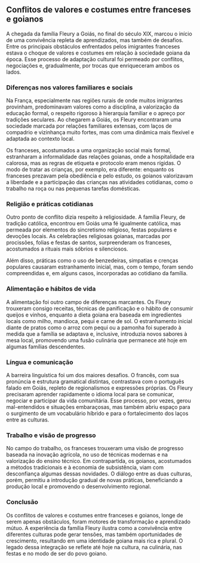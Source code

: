 ## Conflitos de valores e costumes entre franceses e goianos

A chegada da família Fleury a Goiás, no final do século XIX, marcou o início de uma convivência repleta de aprendizados, mas também de desafios. Entre os principais obstáculos enfrentados pelos imigrantes franceses estava o choque de valores e costumes em relação à sociedade goiana da época. Esse processo de adaptação cultural foi permeado por conflitos, negociações e, gradualmente, por trocas que enriqueceram ambos os lados.

### Diferenças nos valores familiares e sociais

Na França, especialmente nas regiões rurais de onde muitos imigrantes provinham, predominavam valores como a disciplina, a valorização da educação formal, o respeito rigoroso à hierarquia familiar e o apreço por tradições seculares. Ao chegarem a Goiás, os Fleury encontraram uma sociedade marcada por relações familiares extensas, com laços de compadrio e vizinhança muito fortes, mas com uma dinâmica mais flexível e adaptada ao contexto local.

Os franceses, acostumados a uma organização social mais formal, estranharam a informalidade das relações goianas, onde a hospitalidade era calorosa, mas as regras de etiqueta e protocolo eram menos rígidas. O modo de tratar as crianças, por exemplo, era diferente: enquanto os franceses prezavam pela obediência e pelo estudo, os goianos valorizavam a liberdade e a participação das crianças nas atividades cotidianas, como o trabalho na roça ou nas pequenas tarefas domésticas.

### Religião e práticas cotidianas

Outro ponto de conflito dizia respeito à religiosidade. A família Fleury, de tradição católica, encontrou em Goiás uma fé igualmente católica, mas permeada por elementos do sincretismo religioso, festas populares e devoções locais. As celebrações religiosas goianas, marcadas por procissões, folias e festas de santos, surpreenderam os franceses, acostumados a rituais mais sóbrios e silenciosos.

Além disso, práticas como o uso de benzedeiras, simpatias e crenças populares causaram estranhamento inicial, mas, com o tempo, foram sendo compreendidas e, em alguns casos, incorporadas ao cotidiano da família.

### Alimentação e hábitos de vida

A alimentação foi outro campo de diferenças marcantes. Os Fleury trouxeram consigo receitas, técnicas de panificação e o hábito de consumir queijos e vinhos, enquanto a dieta goiana era baseada em ingredientes locais como milho, mandioca, pequi e carne de sol. O estranhamento inicial diante de pratos como o arroz com pequi ou a pamonha foi superado à medida que a família se adaptava e, inclusive, introduzia novos sabores à mesa local, promovendo uma fusão culinária que permanece até hoje em algumas famílias descendentes.

### Língua e comunicação

A barreira linguística foi um dos maiores desafios. O francês, com sua pronúncia e estrutura gramatical distintas, contrastava com o português falado em Goiás, repleto de regionalismos e expressões próprias. Os Fleury precisaram aprender rapidamente o idioma local para se comunicar, negociar e participar da vida comunitária. Esse processo, por vezes, gerou mal-entendidos e situações embaraçosas, mas também abriu espaço para o surgimento de um vocabulário híbrido e para o fortalecimento dos laços entre as culturas.

### Trabalho e visão de progresso

No campo do trabalho, os franceses trouxeram uma visão de progresso baseada na inovação agrícola, no uso de técnicas modernas e na valorização do ensino técnico. Em contrapartida, os goianos, acostumados a métodos tradicionais e à economia de subsistência, viam com desconfiança algumas dessas novidades. O diálogo entre as duas culturas, porém, permitiu a introdução gradual de novas práticas, beneficiando a produção local e promovendo o desenvolvimento regional.

### Conclusão

Os conflitos de valores e costumes entre franceses e goianos, longe de serem apenas obstáculos, foram motores de transformação e aprendizado mútuo. A experiência da família Fleury ilustra como a convivência entre diferentes culturas pode gerar tensões, mas também oportunidades de crescimento, resultando em uma identidade goiana mais rica e plural. O legado dessa integração se reflete até hoje na cultura, na culinária, nas festas e no modo de ser do povo goiano.